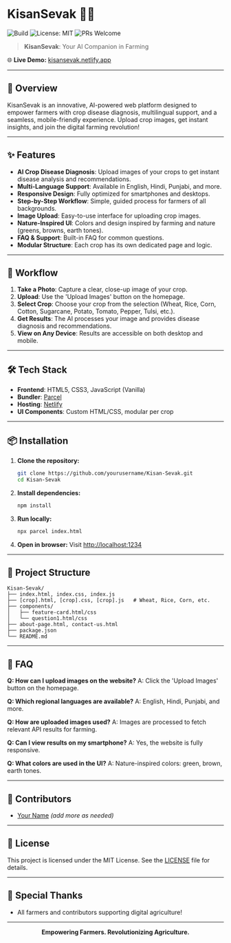 
# KisanSevak 🚜🌱

![Build](https://img.shields.io/badge/build-passing-brightgreen)
![License: MIT](https://img.shields.io/badge/License-MIT-yellow.svg)
![PRs Welcome](https://img.shields.io/badge/PRs-welcome-brightgreen.svg)

> **KisanSevak**: Your AI Companion in Farming

🌐 **Live Demo:** [kisansevak.netlify.app](https://kisansevak.netlify.app/)

---

## 🚀 Overview

KisanSevak is an innovative, AI-powered web platform designed to empower farmers with crop disease diagnosis, multilingual support, and a seamless, mobile-friendly experience. Upload crop images, get instant insights, and join the digital farming revolution!

---

## ✨ Features

- **AI Crop Disease Diagnosis**: Upload images of your crops to get instant disease analysis and recommendations.
- **Multi-Language Support**: Available in English, Hindi, Punjabi, and more.
- **Responsive Design**: Fully optimized for smartphones and desktops.
- **Step-by-Step Workflow**: Simple, guided process for farmers of all backgrounds.
- **Image Upload**: Easy-to-use interface for uploading crop images.
- **Nature-Inspired UI**: Colors and design inspired by farming and nature (greens, browns, earth tones).
- **FAQ & Support**: Built-in FAQ for common questions.
- **Modular Structure**: Each crop has its own dedicated page and logic.

---

## 📸 Workflow

1. **Take a Photo**: Capture a clear, close-up image of your crop.
2. **Upload**: Use the 'Upload Images' button on the homepage.
3. **Select Crop**: Choose your crop from the selection (Wheat, Rice, Corn, Cotton, Sugarcane, Potato, Tomato, Pepper, Tulsi, etc.).
4. **Get Results**: The AI processes your image and provides disease diagnosis and recommendations.
5. **View on Any Device**: Results are accessible on both desktop and mobile.

---

## 🛠️ Tech Stack

- **Frontend**: HTML5, CSS3, JavaScript (Vanilla)
- **Bundler**: [Parcel](https://parceljs.org/)
- **Hosting**: [Netlify](https://www.netlify.com/)
- **UI Components**: Custom HTML/CSS, modular per crop

---

## 📦 Installation

1. **Clone the repository:**
	```sh
	git clone https://github.com/yourusername/Kisan-Sevak.git
	cd Kisan-Sevak
	```
2. **Install dependencies:**
	```sh
	npm install
	```
3. **Run locally:**
	```sh
	npx parcel index.html
	```
4. **Open in browser:**
	Visit [http://localhost:1234](http://localhost:1234)

---

## 📂 Project Structure

```
Kisan-Sevak/
├── index.html, index.css, index.js
├── [crop].html, [crop].css, [crop].js   # Wheat, Rice, Corn, etc.
├── components/
│   ├── feature-card.html/css
│   └── question1.html/css
├── about-page.html, contact-us.html
├── package.json
└── README.md
```

---

## 🙋 FAQ

**Q: How can I upload images on the website?**
A: Click the 'Upload Images' button on the homepage.

**Q: Which regional languages are available?**
A: English, Hindi, Punjabi, and more.

**Q: How are uploaded images used?**
A: Images are processed to fetch relevant API results for farming.

**Q: Can I view results on my smartphone?**
A: Yes, the website is fully responsive.

**Q: What colors are used in the UI?**
A: Nature-inspired colors: green, brown, earth tones.

---

## 👥 Contributors

- [Your Name](https://github.com/yourusername) *(add more as needed)*

---

## 📄 License

This project is licensed under the MIT License. See the [LICENSE](LICENSE) file for details.

---

## 🌾 Special Thanks

- All farmers and contributors supporting digital agriculture!

---

<p align="center"><b>Empowering Farmers. Revolutionizing Agriculture.</b></p>

